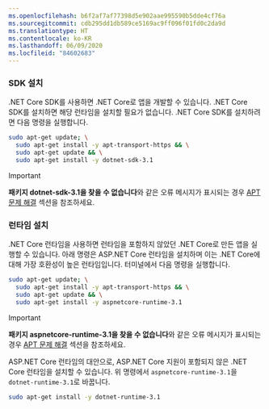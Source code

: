 ```yaml
---
ms.openlocfilehash: b6f2af7af77398d5e902aae995590b5dde4cf76a
ms.sourcegitcommit: cdb295dd1db589ce5169ac9ff096f01fd0c2da9d
ms.translationtype: HT
ms.contentlocale: ko-KR
ms.lasthandoff: 06/09/2020
ms.locfileid: "84602683"
---
```


### <a name="install-the-sdk"></a>SDK 설치

.NET Core SDK를 사용하면 .NET Core로 앱을 개발할 수 있습니다. .NET Core SDK를 설치하면 해당 런타임을 설치할 필요가 없습니다. .NET Core SDK를 설치하려면 다음 명령을 실행합니다.

```bash
sudo apt-get update; \
  sudo apt-get install -y apt-transport-https && \
  sudo apt-get update && \
  sudo apt-get install -y dotnet-sdk-3.1
```

> [!IMPORTANT]
> **패키지 dotnet-sdk-3.1을 찾을 수 없습니다**와 같은 오류 메시지가 표시되는 경우 [APT 문제 해결](#apt-troubleshooting) 섹션을 참조하세요.

### <a name="install-the-runtime"></a>런타임 설치

.NET Core 런타임을 사용하면 런타임을 포함하지 않았던 .NET Core로 만든 앱을 실행할 수 있습니다. 아래 명령은 ASP.NET Core 런타임을 설치하며 이는 .NET Core에 대해 가장 호환성이 높은 런타임입니다. 터미널에서 다음 명령을 실행합니다.

```bash
sudo apt-get update; \
  sudo apt-get install -y apt-transport-https && \
  sudo apt-get update && \
  sudo apt-get install -y aspnetcore-runtime-3.1
```

> [!IMPORTANT]
> **패키지 aspnetcore-runtime-3.1을 찾을 수 없습니다**와 같은 오류 메시지가 표시되는 경우 [APT 문제 해결](#apt-troubleshooting) 섹션을 참조하세요.

ASP.NET Core 런타임의 대안으로, ASP.NET Core 지원이 포함되지 않은 .NET Core 런타임을 설치할 수 있습니다. 위 명령에서 `aspnetcore-runtime-3.1`을 `dotnet-runtime-3.1`로 바꿉니다.

```bash
sudo apt-get install -y dotnet-runtime-3.1
```
